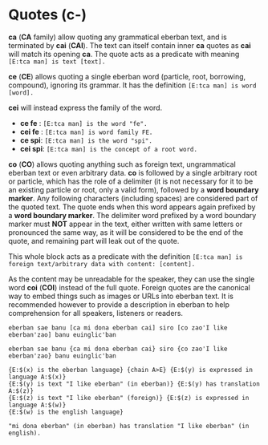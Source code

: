 # Quotes (c-)

__ca__ (__CA__ family) allow quoting any grammatical eberban text, and is
terminated by __cai__ (__CAI__). The text can itself contain inner __ca__ quotes
as __cai__ will match its opening __ca__. The quote acts as a predicate with
meaning `[E:tca man] is text [text].`

__ce__ (__CE__) allows quoting a single eberban word (particle, root, borrowing,
compound), ignoring its grammar. It has the definition `[E:tca man] is word
[word].`

__cei__ will instead express the family of the word.

- __ce fe__ : `[E:tca man] is the word "fe".`
- __cei fe__ : `[E:tca man] is word family FE.`
- __ce spi__: `[E:tca man] is the word "spi".`
- __cei spi__: `[E:tca man] is the concept of a root word.`

__co__ (__CO__) allows quoting anything such as foreign text, ungrammatical
eberban text or even arbitrary data. __co__ is followed by a single arbitrary
root or particle, which has the role of a delimiter (it is not necessary for it
to be an existing particle or root, only a valid form), followed by a __word
boundary marker__. Any following characters (including spaces) are considered
part of the quoted text. The quote ends when this word appears again prefixed by
a __word boundary marker__. The delimiter word prefixed by a word boundary
marker must __NOT__ appear in the text, either written with same letters or
pronounced the same way, as it will be considered to be the end of the quote,
and remaining part will leak out of the quote.

This whole block acts as a predicate with the definition `[E:tca man] is foreign
text/arbitrary data with content: [content].`

As the content may be unreadable for the speaker, they can use the single word
__coi__ (__COI__) instead of the full quote. Foreign quotes are the canonical
way to embed things such as images or URLs into eberban text. It is recommended
however to provide a description in eberban to help comprehension for all
speakers, listeners or readers.

```gloss
eberban sae banu [ca mi dona eberban cai] siro [co zao'I like eberban'zao] banu euinglic'ban

eberban sae banu {ca mi dona eberban cai} siro {co zao'I like eberban'zao} banu euinglic'ban

{E:$(x) is the eberban language} {chain A>E} {E:$(y) is expressed in language A:$(x)}
{E:$(y) is text "I like eberban" (in eberban)} {E:$(y) has translation A:$(z)}
{E:$(z) is text "I like eberban" (foreign)} {E:$(z) is expressed in language A:$(w)}
{E:$(w) is the english language}

"mi dona eberban" (in eberban) has translation "I like eberban" (in english).
```
